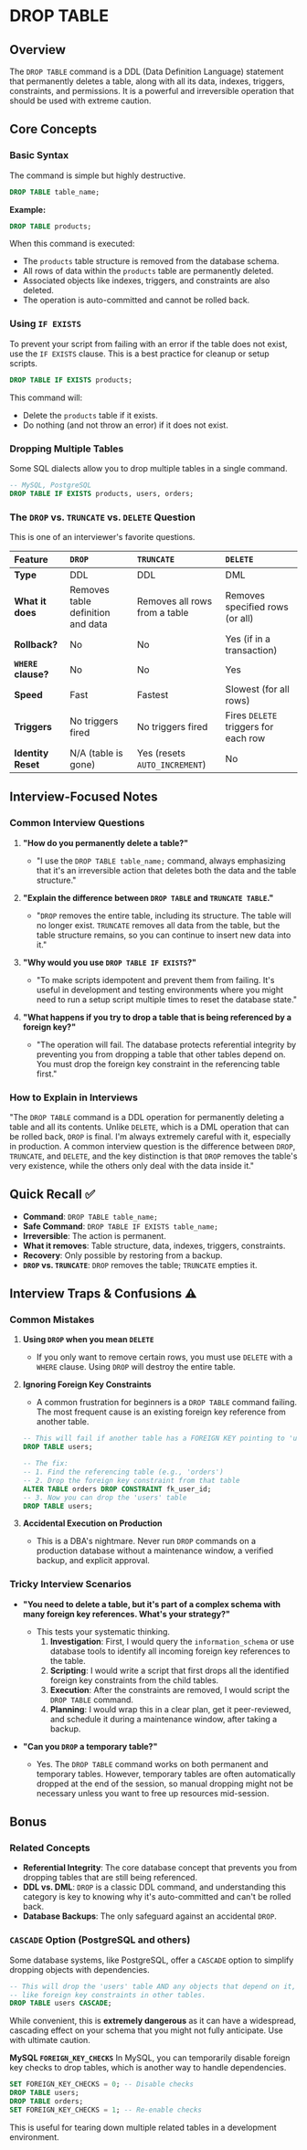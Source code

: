 # DROP TABLE

## Overview
The `DROP TABLE` command is a DDL (Data Definition Language) statement that permanently deletes a table, along with all its data, indexes, triggers, constraints, and permissions. It is a powerful and irreversible operation that should be used with extreme caution.

## Core Concepts

### Basic Syntax
The command is simple but highly destructive.
```sql
DROP TABLE table_name;
```
**Example:**
```sql
DROP TABLE products;
```
When this command is executed:
-   The `products` table structure is removed from the database schema.
-   All rows of data within the `products` table are permanently deleted.
-   Associated objects like indexes, triggers, and constraints are also deleted.
-   The operation is auto-committed and cannot be rolled back.

### Using `IF EXISTS`
To prevent your script from failing with an error if the table does not exist, use the `IF EXISTS` clause. This is a best practice for cleanup or setup scripts.
```sql
DROP TABLE IF EXISTS products;
```
This command will:
-   Delete the `products` table if it exists.
-   Do nothing (and not throw an error) if it does not exist.

### Dropping Multiple Tables
Some SQL dialects allow you to drop multiple tables in a single command.
```sql
-- MySQL, PostgreSQL
DROP TABLE IF EXISTS products, users, orders;
```

### The `DROP` vs. `TRUNCATE` vs. `DELETE` Question
This is one of an interviewer's favorite questions.

| Feature | `DROP` | `TRUNCATE` | `DELETE` |
| :--- | :--- | :--- | :--- |
| **Type** | DDL | DDL | DML |
| **What it does** | Removes table definition and data | Removes all rows from a table | Removes specified rows (or all) |
| **Rollback?** | No | No | Yes (if in a transaction) |
| **`WHERE` clause?** | No | No | Yes |
| **Speed** | Fast | Fastest | Slowest (for all rows) |
| **Triggers** | No triggers fired | No triggers fired | Fires `DELETE` triggers for each row |
| **Identity Reset** | N/A (table is gone) | Yes (resets `AUTO_INCREMENT`) | No |

## Interview-Focused Notes

### Common Interview Questions

1.  **"How do you permanently delete a table?"**
    -   "I use the `DROP TABLE table_name;` command, always emphasizing that it's an irreversible action that deletes both the data and the table structure."

2.  **"Explain the difference between `DROP TABLE` and `TRUNCATE TABLE`."**
    -   "`DROP` removes the entire table, including its structure. The table will no longer exist. `TRUNCATE` removes all data from the table, but the table structure remains, so you can continue to insert new data into it."

3.  **"Why would you use `DROP TABLE IF EXISTS`?"**
    -   "To make scripts idempotent and prevent them from failing. It's useful in development and testing environments where you might need to run a setup script multiple times to reset the database state."

4.  **"What happens if you try to drop a table that is being referenced by a foreign key?"**
    -   "The operation will fail. The database protects referential integrity by preventing you from dropping a table that other tables depend on. You must drop the foreign key constraint in the referencing table first."

### How to Explain in Interviews
"The `DROP TABLE` command is a DDL operation for permanently deleting a table and all its contents. Unlike `DELETE`, which is a DML operation that can be rolled back, `DROP` is final. I'm always extremely careful with it, especially in production. A common interview question is the difference between `DROP`, `TRUNCATE`, and `DELETE`, and the key distinction is that `DROP` removes the table's very existence, while the others only deal with the data inside it."

## Quick Recall ✅

-   **Command**: `DROP TABLE table_name;`
-   **Safe Command**: `DROP TABLE IF EXISTS table_name;`
-   **Irreversible**: The action is permanent.
-   **What it removes**: Table structure, data, indexes, triggers, constraints.
-   **Recovery**: Only possible by restoring from a backup.
-   **`DROP` vs. `TRUNCATE`**: `DROP` removes the table; `TRUNCATE` empties it.

## Interview Traps & Confusions ⚠️

### Common Mistakes

1.  **Using `DROP` when you mean `DELETE`**
    -   If you only want to remove certain rows, you must use `DELETE` with a `WHERE` clause. Using `DROP` will destroy the entire table.

2.  **Ignoring Foreign Key Constraints**
    -   A common frustration for beginners is a `DROP TABLE` command failing. The most frequent cause is an existing foreign key reference from another table.
    ```sql
    -- This will fail if another table has a FOREIGN KEY pointing to 'users'
    DROP TABLE users; 
    
    -- The fix:
    -- 1. Find the referencing table (e.g., 'orders')
    -- 2. Drop the foreign key constraint from that table
    ALTER TABLE orders DROP CONSTRAINT fk_user_id;
    -- 3. Now you can drop the 'users' table
    DROP TABLE users;
    ```

3.  **Accidental Execution on Production**
    -   This is a DBA's nightmare. Never run `DROP` commands on a production database without a maintenance window, a verified backup, and explicit approval.

### Tricky Interview Scenarios

-   **"You need to delete a table, but it's part of a complex schema with many foreign key references. What's your strategy?"**
    -   This tests your systematic thinking.
        1.  **Investigation**: First, I would query the `information_schema` or use database tools to identify all incoming foreign key references to the table.
        2.  **Scripting**: I would write a script that first drops all the identified foreign key constraints from the child tables.
        3.  **Execution**: After the constraints are removed, I would script the `DROP TABLE` command.
        4.  **Planning**: I would wrap this in a clear plan, get it peer-reviewed, and schedule it during a maintenance window, after taking a backup.

-   **"Can you `DROP` a temporary table?"**
    -   Yes. The `DROP TABLE` command works on both permanent and temporary tables. However, temporary tables are often automatically dropped at the end of the session, so manual dropping might not be necessary unless you want to free up resources mid-session.

## Bonus

### Related Concepts
-   **Referential Integrity**: The core database concept that prevents you from dropping tables that are still being referenced.
-   **DDL vs. DML**: `DROP` is a classic DDL command, and understanding this category is key to knowing why it's auto-committed and can't be rolled back.
-   **Database Backups**: The only safeguard against an accidental `DROP`.

### `CASCADE` Option (PostgreSQL and others)
Some database systems, like PostgreSQL, offer a `CASCADE` option to simplify dropping objects with dependencies.
```sql
-- This will drop the 'users' table AND any objects that depend on it,
-- like foreign key constraints in other tables.
DROP TABLE users CASCADE;
```
While convenient, this is **extremely dangerous** as it can have a widespread, cascading effect on your schema that you might not fully anticipate. Use with ultimate caution.

**MySQL `FOREIGN_KEY_CHECKS`**
In MySQL, you can temporarily disable foreign key checks to drop tables, which is another way to handle dependencies.
```sql
SET FOREIGN_KEY_CHECKS = 0; -- Disable checks
DROP TABLE users;
DROP TABLE orders;
SET FOREIGN_KEY_CHECKS = 1; -- Re-enable checks
```
This is useful for tearing down multiple related tables in a development environment.
